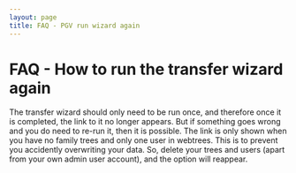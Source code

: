 ```yaml
---
layout: page
title: FAQ - PGV run wizard again
---
```


# FAQ - How to run the transfer wizard again #

The transfer wizard should only need to be run once, and therefore once it is completed, the link to it no longer appears. But if something goes wrong and you do need to re-run it, then it is possible. The link is only shown when you have no family trees and only one user in webtrees. This is to prevent you accidently overwriting your data. So, delete your trees and users (apart from your own admin user account), and the option will reappear.
